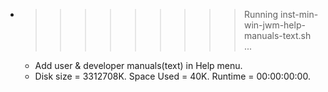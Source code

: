 * >>>>>>>>> Running inst-min-win-jwm-help-manuals-text.sh ...
  * Add user & developer manuals(text) in Help menu.
  * Disk size = 3312708K. Space Used = 40K. Runtime = 00:00:00:00.
